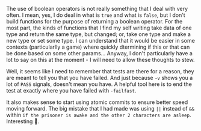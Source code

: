 The use of boolean operators is not really something that I deal with very often. I mean, yes, I do deal in what is `true` and what is `false`, but I don't build functions for the purpose of returning a boolean operator. For the most part, the kinds of functions that I find my self writing take data of one type and return the same type, but changed; or, take one type and make a new type or set some type. I can understand that it would be easier in some contexts (particularlly a game) where quickly dtermining if this or that can be done based on some other params... Anyway, I don't particularly have a lot to say on this at the moment - I will need to allow these thoughts to stew.  

Well, it seems like I need to remember that tests are there for a reason, they are meant to tell you that you have failed. And just because `-v` shows you a lot of `PASS` signals, doesn't mean you have. A helpful tool here is to end the test at exactly where you have failed with `-failfast`.

It also makes sense to start using atomic commits to ensure better speed moving forward. The big mistake that I had made was using `||` instead of `&&` within `if the prisoner is awake and the other 2 characters are asleep`. Interesting 🤔.